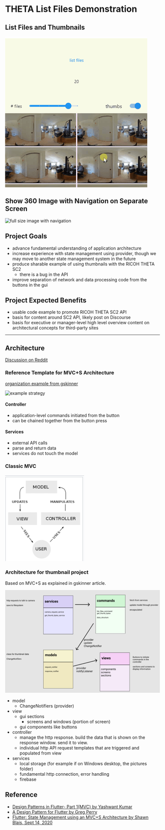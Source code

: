 # THETA List Files Demonstration

## List Files and Thumbnails

![screenshot](docs/images/screenshot.gif)

## Show 360 Image with Navigation on Separate Screen

![full size image with navigation](docs/images/full_size_image.gif)

## Project Goals

* advance fundamental understanding of application architecture
* increase experience with state management using provider, though we may move to
another state management system in the future
* produce sharable example of using thumbnails with the RICOH THETA SC2
  * there is a bug in the API
* improve separation of network and data processing code from the buttons in the gui

## Project Expected Benefits

* usable code example to promote RICOH THETA SC2 API
* basis for content around SC2 API, likely post on Discourse
* basis for executive or manager-level high level overview content on architectural
concepts for third-party sites

---

## Architecture

[Discussion on Reddit](https://www.reddit.com/r/FlutterDev/comments/nl1qb5/architecture_patterns_for_flutter_applications/)

### Reference Template for MVC+S Architecture

[organization example from gskinner](https://blog.gskinner.com/archives/2020/09/flutter-state-management-with-mvcs.html)

![example strategy](https://blog.gskinner.com/wp-content/uploads/2020/09/ApplicationFrameHost_2020-09-09_09-07-401.png)

#### Controller

* application-level commands initiated from the button
* can be chained together from the button press

#### Services

* external API calls
* parse and return data
* services do not touch the model

### Classic MVC

![MVC classic](docs/images/mvc_class.png)

### Architecture for thumbnail project

Based on MVC+S as explained in gskinner article.

![app architecture v3](docs/images/architecture_v4.png)

* model
  * ChangeNotifiers (provider)
* view
  * gui sections
    * screens and windows (portion of screen)
  * gui components like buttons
* controller
  * manage the http response. build the data that is shown on the response window. send it to view.
  * individual http API request templates that are triggered and populated from view
* services
  * local storage (for example if on Windows desktop, the pictures folder)
  * fundamental http connection, error handling
  * firebase

## Reference

* [Design Patterns in Flutter- Part 1(MVC) by Yashwant Kumar](https://medium.com/flutterdevs/design-patterns-in-flutter-part-1-c32a3ddb00e2)
* [A Design Pattern for Flutter by Greg Perry](https://medium.com/follow-flutter/a-design-pattern-for-flutter-db6ccaea2413)
* [Flutter: State Management using an MVC+S Architecture by Shawn Blais, Sept 14, 2020](https://blog.gskinner.com/archives/2020/09/flutter-state-management-with-mvcs.html)
